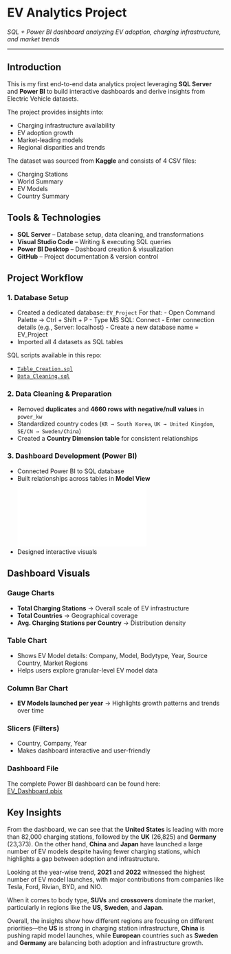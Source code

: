 #  EV Analytics Project  
*SQL + Power BI dashboard analyzing EV adoption, charging infrastructure, and market trends*

---

##  Introduction  
This is my first end-to-end data analytics project leveraging **SQL Server** and **Power BI** to build interactive dashboards and derive insights from Electric Vehicle datasets.  

The project provides insights into:  
- Charging infrastructure availability  
- EV adoption growth  
- Market-leading models  
- Regional disparities and trends  

The dataset was sourced from **Kaggle** and consists of 4 CSV files:  
- Charging Stations  
- World Summary  
- EV Models  
- Country Summary  


##  Tools & Technologies  
- **SQL Server** – Database setup, data cleaning, and transformations  
- **Visual Studio Code** – Writing & executing SQL queries  
- **Power BI Desktop** – Dashboard creation & visualization  
- **GitHub** – Project documentation & version control  


## Project Workflow  

### 1. Database Setup  
- Created a dedicated database: `EV_Project`
  For that:
      - Open Command Palette → Ctrl + Shift + P
      - Type MS SQL: Connect 
      - Enter connection details (e.g., Server: localhost)
      - Create a new database name = EV_Project 
- Imported all 4 datasets as SQL tables  

 SQL scripts available in this repo:  
- [`Table_Creation.sql`](./Table_Creation.sql)  
- [`Data_Cleaning.sql`](./Data_Cleaning.sql)  

### 2. Data Cleaning & Preparation  
- Removed **duplicates** and **4660 rows with negative/null values** in `power_kw`  
- Standardized country codes (`KR → South Korea`, `UK → United Kingdom`, `SE/CN → Sweden/China`)  
- Created a **Country Dimension table** for consistent relationships  

### 3. Dashboard Development (Power BI)  
- Connected Power BI to SQL database  
- Built relationships across tables in **Model View**  
  ![Model View Overview](image.pdf)  
- Designed interactive visuals 


##  Dashboard Visuals  

### Gauge Charts  
- **Total Charging Stations** → Overall scale of EV infrastructure  
- **Total Countries** → Geographical coverage  
- **Avg. Charging Stations per Country** → Distribution density  

### Table Chart  
- Shows EV Model details: Company, Model, Bodytype, Year, Source Country, Market Regions  
- Helps users explore granular-level EV model data  

### Column Bar Chart  
- **EV Models launched per year** → Highlights growth patterns and trends over time  

### Slicers (Filters)  
- Country, Company, Year  
- Makes dashboard interactive and user-friendly  

### Dashboard File
The complete Power BI dashboard can be found here:  
[EV_Dashboard.pbix](files/EV_Dashboard.pbix)

## Key Insights  
From the dashboard, we can see that the **United States** is leading with more than 82,000 charging stations, followed by the **UK** (26,825) and **Germany** (23,373). On the other hand, **China** and **Japan** have launched a large number of EV models despite having fewer charging stations, which highlights a gap between adoption and infrastructure.

Looking at the year-wise trend, **2021** and **2022** witnessed the highest number of EV model launches, with major contributions from companies like Tesla, Ford, Rivian, BYD, and NIO.

When it comes to body type, **SUVs** and **crossovers** dominate the market, particularly in regions like the **US**, **Sweden**, and **Japan**.

Overall, the insights show how different regions are focusing on different priorities—the **US** is strong in charging station infrastructure, **China** is pushing rapid model launches, while **European** countries such as **Sweden** and **Germany** are balancing both adoption and infrastructure growth.

